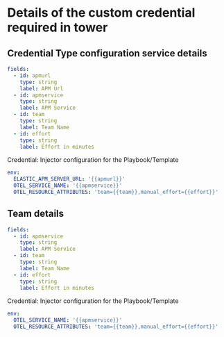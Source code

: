 # Details of the custom credential required in tower

## Credential Type configuration service details
```yaml
fields:
  - id: apmurl
    type: string
    label: APM Url
  - id: apmservice
    type: string
    label: APM Service
  - id: team
    type: string
    label: Team Name
  - id: effort
    type: string
    label: Effort in minutes
```
 
Credential: Injector configuration for the Playbook/Template
```yaml
env:
  ELASTIC_APM_SERVER_URL: '{{apmurl}}'
  OTEL_SERVICE_NAME: '{{apmservice}}'
  OTEL_RESOURCE_ATTRIBUTES: 'team={{team}},manual_effort={{effort}}'
```

## Team details
```yaml
fields:
  - id: apmservice
    type: string
    label: APM Service
  - id: team
    type: string
    label: Team Name
  - id: effort
    type: string
    label: Effort in minutes
```

Credential: Injector configuration for the Playbook/Template
```yaml
env:
  OTEL_SERVICE_NAME: '{{apmservice}}'
  OTEL_RESOURCE_ATTRIBUTES: 'team={{team}},manual_effort={{effort}}'
```